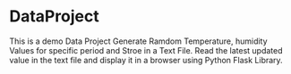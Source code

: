 # DataProject
This is a demo Data Project
Generate Ramdom Temperature, humidity Values for specific period and Stroe in a Text File.
Read the latest updated value in the text file and display it in a browser using Python Flask Library.
